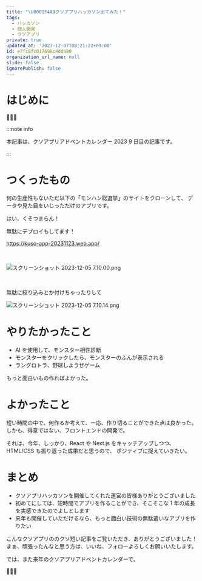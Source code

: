 ```yaml
---
title: "\U0001F4A9クソアプリハッカソン出てみた！"
tags:
  - ハッカソン
  - 個人開発
  - クソアプリ
private: true
updated_at: '2023-12-07T08:21:22+09:00'
id: e7fc8fc017698c4dda80
organization_url_name: null
slide: false
ignorePublish: false
---
```


# はじめに

💩💩💩

:::note info

本記事は、クソアプリアドベントカレンダー 2023 9 日目の記事です。

:::

# つくったもの

何の生産性もないただ以下の「モンハン総選挙」のサイトをクローンして、
データや見た目をいじっただけのアプリです。

はい、くそつまらん！

無駄にデプロイもしてます！

https://kuso-app-20231123.web.app/

<br>

![スクリーンショット 2023-12-05 7.10.00.png](https://qiita-image-store.s3.ap-northeast-1.amazonaws.com/0/1312905/0c3ca573-ddcd-5475-1c57-c4b4577f6e6c.png)

<br>

無駄に絞り込みとか付けちゃったりして

![スクリーンショット 2023-12-05 7.10.14.png](https://qiita-image-store.s3.ap-northeast-1.amazonaws.com/0/1312905/d1ea0aa6-f06b-e398-5972-7b089fd1ca4a.png)

# やりたかったこと

- AI を使用して、モンスター相性診断
- モンスターをクリックしたら、モンスターのふんが表示される
- ラングロトラ、野球しようぜゲーム

もっと面白いもの作ればよかった。

# よかったこと

短い時間の中で、何作るか考えて、一応、作り切ることができた点は良かった。
しかも、得意ではない、フロントエンドの開発で。

それは、今年、しっかり、React や Next.js をキャッチアップしつつ、HTML/CSS も振り返った成果だと思うので、
ポジティブに捉えていきたい。

# まとめ

- クソアプリハッカソンを開催してくれた運営の皆様ありがとうございました
- 初めてにしては、短時間でアプリを作ることができ、そこそこな 1 年の成長を実感できたのでよしとします
- 来年も開催していただけるなら、もっと面白い技術の無駄遣いなアプリを作りたい

こんなクソアプリののクソ短い記事をご覧いただき、ありがとうございました！
まぁ、頑張ったんなと思う方は、いいね、フォローよろしくお願いいたします。

では、また来年のクソアプリアドベントカレンダーで。

💩💩💩

